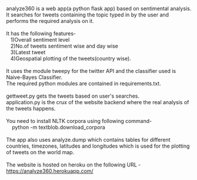analyze360 is a web app(a python flask app) based on sentimental analysis. It searches for tweets containing the topic typed in by the user and performs the required analysis on it.
<br><br>
It has the following features- <br>
&nbsp;&nbsp;   1)Overall sentiment level <br>
&nbsp;&nbsp;   2)No.of tweets sentiment wise and day wise<br>
&nbsp;&nbsp;    3)Latest tweet<br>
&nbsp;&nbsp;    4)Geospatial plotting of the tweets(country wise).<br>
    <br>
It uses the module tweepy for the twitter API and the classifier used is Naive-Bayes Classifier.<br>
The required python modules are contained in requirements.txt.
<br><br>
gettweet.py gets the tweets based on user's searches. 
<br>
application.py is the crux of the website backend where the real analysis of the tweets happens.
<br><br>
You need to install NLTK corpora using following command-<br>
&nbsp;&nbsp;&nbsp;   python -m textblob.download_corpora
   <br><br>
The app also uses analyze.dump which contains tables for different countries, timezones, latitudes and longitudes which is used for the plotting of tweets on the world map.
   <br><br>
   The website is hosted on heroku on the following URL - https://analyze360.herokuapp.com/
